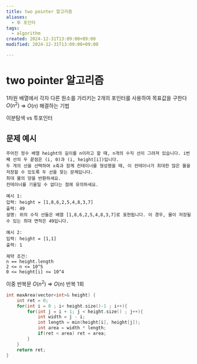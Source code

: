 ```yaml
---
title: two pointer 알고리즘
aliases:
  - 투 포인터
tags:
  - algorithm
created: 2024-12-31T13:09:00+09:00
modified: 2024-12-31T13:09:00+09:00

---
```

# two pointer 알고리즘
1차원 배열에서 각자 다른 원소를 가리키는 2개의 포인터를 사용하여 목표값을 구한다
$O(n^2)$ => $O(n)$ 해결하는 기법

이분탐색 vs 투포인터




## 문제 예시
```
주어진 정수 배열 height의 길이를 n이라고 할 때, n개의 수직 선이 그려져 있습니다. i번째 선의 두 끝점은 (i, 0)과 (i, height[i])입니다.
두 개의 선을 선택하여 x축과 함께 컨테이너를 형성했을 때, 이 컨테이너가 최대한 많은 물을 저장할 수 있도록 두 선을 찾는 문제입니다.
최대 물의 양을 반환하세요.
컨테이너를 기울일 수 없다는 점에 유의하세요.

예시 1:
입력: height = [1,8,6,2,5,4,8,3,7]
출력: 49
설명: 위의 수직 선들은 배열 [1,8,6,2,5,4,8,3,7]로 표현됩니다. 이 경우, 물이 저장될 수 있는 최대 면적은 49입니다.

예시 2:
입력: height = [1,1]
출력: 1

제약 조건:
n == height.length
2 <= n <= 10^5
0 <= height[i] <= 10^4
```

이중 반복문 $O(n^2)$ => $O(n)$ 반복 1회
```cpp
int maxArea(vector<int>& height) {
    int ret = 0;
    for(int i = 0 ; i< height.size()-1 ; i++){
        for(int j = i + 1; j < height.size() ; j++){
            int width = j - i;
            int length = min(height[i], height[j]);
            int area = width * length;
            if(ret < area) ret = area;
        }
    }
	return ret;
}
```